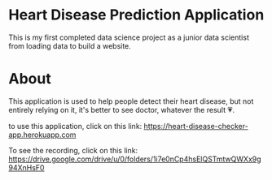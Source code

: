 # Heart Disease Prediction Application
This is my first completed data science project as a junior data scientist from loading data to build a website.

# About 
This application is used to help people detect their heart disease, but not entirely relying on it, it's better to see doctor, whatever the result 💗.

to use this application, click on this link: https://heart-disease-checker-app.herokuapp.com 

To see the recording, click on this link: https://drive.google.com/drive/u/0/folders/1i7e0nCp4hsElQSTmtwQWXx9g94XnHsF0
